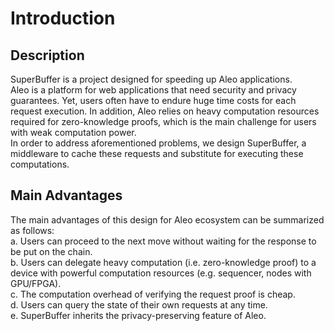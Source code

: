 # Introduction

## Description 
  SuperBuffer is a project designed for speeding up Aleo applications.      
  Aleo is a platform for web applications that need security and privacy guarantees.
Yet, users often have to endure huge time costs for each request execution. In addition, Aleo relies on heavy computation resources required for zero-knowledge proofs, which is the main challenge for users with weak computation power.       
  In order to address aforementioned problems, we design SuperBuffer, a middleware to cache these requests and substitute for executing these computations.
 ## Main Advantages
  The main advantages of this design for Aleo ecosystem can be summarized as follows:      
a. Users can proceed to the next move without waiting for the response to be put on the chain.      
b. Users can delegate heavy computation (i.e. zero-knowledge proof) to a device with powerful computation resources (e.g. sequencer, nodes with GPU/FPGA).     
c. The computation overhead of verifying the request proof is cheap.    
d. Users can query the state of their own requests at any time.     
e. SuperBuffer inherits the privacy-preserving feature of Aleo.


